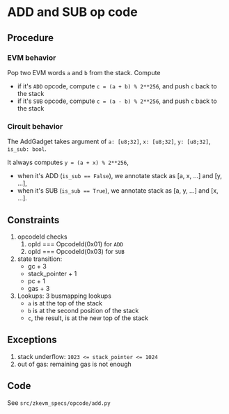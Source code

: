 # ADD and SUB op code

## Procedure

### EVM behavior

Pop two EVM words `a` and `b` from the stack. Compute

- if it's `ADD` opcode, compute `c = (a + b) % 2**256`, and push `c` back to the stack
- if it's `SUB` opcode, compute `c = (a - b) % 2**256`, and push `c` back to the stack

### Circuit behavior

The AddGadget takes argument of `a: [u8;32]`, `x: [u8;32]`, `y: [u8;32]`, `is_sub: bool`.

It always computes `y = (a + x) % 2**256`,

- when it's ADD (`is_sub == False`), we annotate stack as \[a, x, ...\] and \[y, ...\],
- when it's SUB (`is_sub == True`), we annotate stack as \[a, y, ...\] and \[x, ...\].

## Constraints

1. opcodeId checks
   1. opId === OpcodeId(0x01) for `ADD`
   2. opId === OpcodeId(0x03) for `SUB`
2. state transition:
   - gc + 3
   - stack_pointer + 1
   - pc + 1
   - gas + 3
3. Lookups: 3 busmapping lookups
   - `a` is at the top of the stack
   - `b` is at the second position of the stack
   - `c`, the result, is at the new top of the stack

## Exceptions

1. stack underflow: `1023 <= stack_pointer <= 1024`
2. out of gas: remaining gas is not enough

## Code

See `src/zkevm_specs/opcode/add.py`
